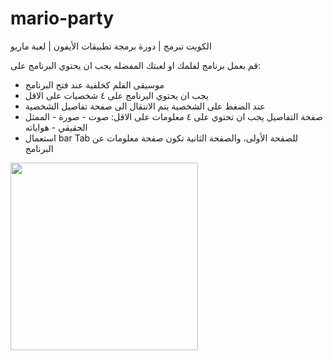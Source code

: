 # mario-party
الكويت تبرمج | دورة برمجة تطبيقات الأيفون | لعبة ماريو


قم بعمل برنامج لفلمك او لعبتك المفضله
يجب ان يحتوي البرنامج على:
- موسيقى الفلم كخلفية عند فتح البرنامج
- يجب ان يحتوي البرنامج على ٤ شخصيات على الاقل
- عند الضغط على الشخصية يتم الانتقال الى صفحة تفاصيل الشخصية
- صفحة التفاصيل يجب ان تحتوي على ٤ معلومات على الاقل: صوت - صورة -
الممثل الحقيقي - هواياته
- استعمال bar Tab للصفحة الأولى، والصفحة الثانية تكون صفحة معلومات عن
البرنامج

<img src="sample.gif" width="300">
